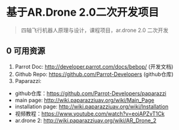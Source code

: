 # 基于AR.Drone 2.0二次开发项目 

> 四轴飞行机器人原理与设计，课程项目，ar.drone 2.0 二次开发

## 0 可用资源

1. Parrot Doc: http://developer.parrot.com/docs/bebop/ (开发文档)
2. Github Repo: https://github.com/Parrot-Developers (github仓库)
3. Paparazzi: 
  * github仓库：https://github.com/Parrot-Developers/paparazzi
  * main page: http://wiki.paparazziuav.org/wiki/Main_Page
  * installation page: http://wiki.paparazziuav.org/wiki/Installation
  * 视频教程：https://www.youtube.com/watch?v=eojAPZvT1Ck
  * ar.drone 2: http://wiki.paparazziuav.org/wiki/AR_Drone_2
